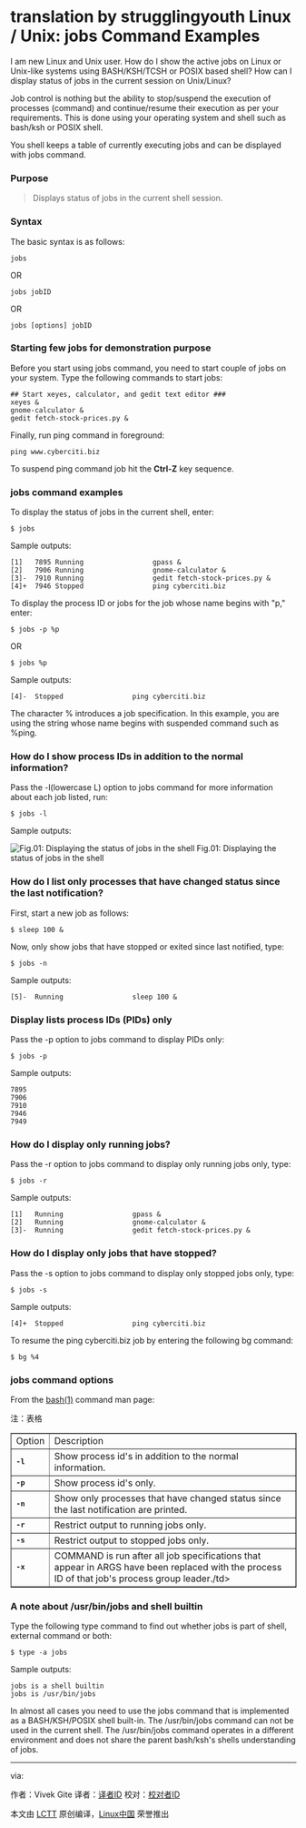 translation by strugglingyouth
Linux / Unix: jobs Command Examples
================================================================================
I am new Linux and Unix user. How do I show the active jobs on Linux or Unix-like systems using BASH/KSH/TCSH or POSIX based shell? How can I display status of jobs in the current session on Unix/Linux?

Job control is nothing but the ability to stop/suspend the execution of processes (command) and continue/resume their execution as per your requirements. This is done using your operating system and shell such as bash/ksh or POSIX shell.

You shell keeps a table of currently executing jobs and can be displayed with jobs command.

### Purpose ###

> Displays status of jobs in the current shell session.

### Syntax ###

The basic syntax is as follows:

    jobs

OR

    jobs jobID

OR

    jobs [options] jobID

### Starting few jobs for demonstration purpose ###

Before you start using jobs command, you need to start couple of jobs on your system. Type the following commands to start jobs:

    ## Start xeyes, calculator, and gedit text editor ###
    xeyes &
    gnome-calculator &
    gedit fetch-stock-prices.py &

Finally, run ping command in foreground:

    ping www.cyberciti.biz

To suspend ping command job hit the **Ctrl-Z** key sequence.

### jobs command examples ###

To display the status of jobs in the current shell, enter:

    $ jobs

Sample outputs:

    [1]   7895 Running                 gpass &
    [2]   7906 Running                 gnome-calculator &
    [3]-  7910 Running                 gedit fetch-stock-prices.py &
    [4]+  7946 Stopped                 ping cyberciti.biz

To display the process ID or jobs for the job whose name begins with "p," enter:

    $ jobs -p %p

OR

    $ jobs %p

Sample outputs:

    [4]-  Stopped                 ping cyberciti.biz

The character % introduces a job specification. In this example, you are using the string whose name begins with suspended command such as %ping.

### How do I show process IDs in addition to the normal information? ###

Pass the -l(lowercase L) option to jobs command for more information about each job listed, run:

    $ jobs -l

Sample outputs:

![Fig.01: Displaying the status of jobs in the shell](http://s0.cyberciti.org/uploads/faq/2013/02/jobs-command-output.jpg)
Fig.01: Displaying the status of jobs in the shell

### How do I list only processes that have changed status since the last notification? ###

First, start a new job as follows:

    $ sleep 100 &

Now, only show jobs that have stopped or exited since last notified, type:

    $ jobs -n

Sample outputs:

    [5]-  Running                 sleep 100 &

### Display lists process IDs (PIDs) only ###

Pass the -p option to jobs command to display PIDs only:

    $ jobs -p

Sample outputs:

    7895
    7906
    7910
    7946
    7949

### How do I display only running jobs? ###

Pass the -r option to jobs command to display only running jobs only, type:

    $ jobs -r

Sample outputs:

    [1]   Running                 gpass &
    [2]   Running                 gnome-calculator &
    [3]-  Running                 gedit fetch-stock-prices.py &

### How do I display only jobs that have stopped? ###

Pass the -s option to jobs command to display only stopped jobs only, type:

    $ jobs -s

Sample outputs:

    [4]+  Stopped                 ping cyberciti.biz

To resume the ping cyberciti.biz job by entering the following bg command:

    $ bg %4

### jobs command options ###

From the [bash(1)][1] command man page:

注：表格
<table border="1">
  <tbody>
    <tr>
      <td>Option</td>
      <td>Description</td>
    </tr>
    <tr>
      <td><kbd><strong>-l</strong></kbd></td>
      <td>Show process id's in addition to the normal information.</td>
    </tr>
    <tr>
      <td><kbd><strong>-p</strong></kbd></td>
      <td>Show process id's only.</td>
    </tr>
    <tr>
      <td><kbd><strong>-n</strong></kbd></td>
      <td>Show only processes that have changed status since the last notification are printed.</td>
    </tr>
    <tr>
      <td><kbd><strong>-r</strong></kbd></td>
      <td>Restrict output to running jobs only.</td>
    </tr>
    <tr>
      <td><kbd><strong>-s</strong></kbd></td>
      <td>Restrict output to stopped jobs only.</td>
    </tr>
    <tr>
      <td><kbd><strong>-x</strong></kbd></td>
      <td>COMMAND is run after all job specifications that appear in ARGS have been replaced with the process ID of that job's process group leader./td&gt;</td>
    </tr>
  </tbody>
</table>

### A note about /usr/bin/jobs and shell builtin ###

Type the following type command to find out whether jobs is part of shell, external command or both:

    $ type -a jobs

Sample outputs:

    jobs is a shell builtin
    jobs is /usr/bin/jobs

In almost all cases you need to use the jobs command that is implemented as a BASH/KSH/POSIX shell built-in. The /usr/bin/jobs command can not be used in the current shell. The /usr/bin/jobs command operates in a different environment and does not share the parent bash/ksh's shells understanding of jobs.

--------------------------------------------------------------------------------

via: 

作者：Vivek Gite
译者：[译者ID](https://github.com/译者ID)
校对：[校对者ID](https://github.com/校对者ID)

本文由 [LCTT](https://github.com/LCTT/TranslateProject) 原创编译，[Linux中国](https://linux.cn/) 荣誉推出

[1]:http://www.manpager.com/linux/man1/bash.1.html
